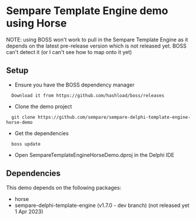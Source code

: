 # Sempare Template Engine demo using Horse

NOTE: using BOSS won't work to pull in the Sempare Template Engine as it depends on the latest pre-release version which is not released yet. BOSS can't detect it (or I can't see how to map onto it yet)

## Setup

- Ensure you have the BOSS dependency manager

```
  Download it from https://github.com/hashload/boss/releases
```

- Clone the demo project

```
  git clone https://github.com/sempare/sempare-delphi-template-engine-horse-demo
```

- Get the dependencies

```
  boss update
```

- Open SempareTemplateEngineHorseDemo.dproj in the Delphi IDE

## Dependencies

This demo depends on the following packages:
- horse
- sempare-delphi-template-engine (v1.7.0 - dev branch) (not released yet 1 Apr 2023)


